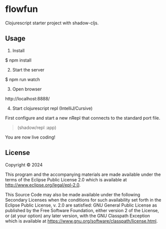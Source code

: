 # flowfun

Clojurescript starter project with shadow-cljs.

## Usage

1. Install

$ npm install

2. Start the server

$ npm run watch

3. Open browser 

http://localhost:8888/

4. Start clojurescript repl (IntelliJ/Cursive)

First configure and start a new nRepl that connects to the standard port file.

> (shadow/repl :app)

You are now live coding!

## License

Copyright © 2024

This program and the accompanying materials are made available under the
terms of the Eclipse Public License 2.0 which is available at
http://www.eclipse.org/legal/epl-2.0.

This Source Code may also be made available under the following Secondary
Licenses when the conditions for such availability set forth in the Eclipse
Public License, v. 2.0 are satisfied: GNU General Public License as published by
the Free Software Foundation, either version 2 of the License, or (at your
option) any later version, with the GNU Classpath Exception which is available
at https://www.gnu.org/software/classpath/license.html.
